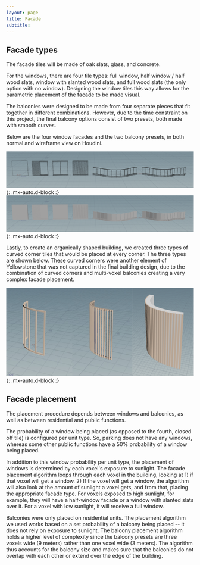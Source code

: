```yaml
---
layout: page
title: Facade
subtitle: 
---
```


## Facade types
The facade tiles will be made of oak slats, glass, and concrete.

For the windows, there are four tile types: full window, half window / half wood slats, window with slanted wood slats, and full wood slats (the only option with no window). Designing the window tiles this way allows for the parametric placement of the facade to be made visual.

The balconies were designed to be made from four separate pieces that fit together in different combinations. However, due to the time constraint on this project, the final balcony options consist of two presets, both made with smooth curves.

Below are the four window facades and the two balcony presets, in both normal and wireframe view on Houdini.

![facade wireframe](/assets/img/facade_wire.png){: .mx-auto.d-block :}
![facade](/assets/img/facade.png){: .mx-auto.d-block :}

Lastly, to create an organically shaped building, we created three types of curved corner tiles that would be placed at every corner. The three types are shown below. These curved corners were another element of Yellowstone that was not captured in the final building design, due to the combination of curved corners and multi-voxel balconies creating a very complex facade placement.

![corners](/assets/img/corners.png){: .mx-auto.d-block :}

## Facade placement
The placement procedure depends between windows and balconies, as well as between residential and public functions.

The probability of a window being placed (as opposed to the fourth, closed off tile) is configured per unit type. So, parking does not have any windows, whereas some other public functions have a 50% probability of a window being placed. 

In addition to this window probability per unit type, the placement of windows is determined by each voxel's exposure to sunlight. The facade placement algorithm loops through each voxel in the building, looking at 1) if that voxel will get a window. 2) If the voxel will get a window, the algorithm will also look at the amount of sunlight a voxel gets, and from that, placing the appropriate facade type. For voxels exposed to high sunlight, for example, they will have a half-window facade or a window with slanted slats over it. For a voxel with low sunlight, it will receive a full window.

Balconies were only placed on residential units. The placement algorithm we used works based on a set probability of a balcony being placed -- it does not rely on exposure to sunlight. The balcony placement algorithm holds a higher level of complexity since the balcony presets are three voxels wide (9 meters) rather than one voxel wide (3 meters). The algorithm thus accounts for the balcony size and makes sure that the balconies do not overlap with each other or extend over the edge of the building.